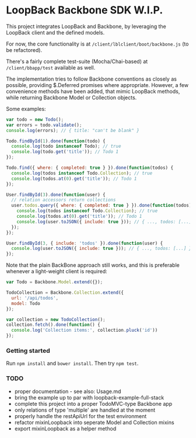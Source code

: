 # LoopBack Backbone SDK W.I.P.

This project integrates LoopBack and Backbone, by leveraging the LoopBack client and the defined models.

For now, the core functionality is at `/client/lblclient/boot/backbone.js` (to be refactored).

There's a fairly complete test-suite (Mocha/Chai-based) at `/client/bbapp/test` available as well.

The implementation tries to follow Backbone conventions as closely as possible, providing $.Deferred promises where appropriate. However, a few convenience methods have been added, that mimic LoopBack methods, while returning Backbone Model or Collection objects.

Some examples:

``` javascript
var todo = new Todo();
var errors = todo.validate();
console.log(errors); // { title: "can't be blank" }

Todo.findById(1).done(function(todo) {
  console.log(todo instanceof Todo); // true
  console.log(todo.get('title')); // Todo 1
});

Todo.find({ where: { completed: true } }).done(function(todos) {
  console.log(todos instanceof Todo.Collection); // true
  console.log(todos.at(0).get('title')); // Todo 1
});

User.findById(3).done(function(user) {
  // relation accessors return collections
  user.todos.query({ where: { completed: true } }).done(function(todos) {
    console.log(todos instanceof Todo.Collection); // true
    console.log(todos.at(0).get('title')); // Todo 1
    console.log(user.toJSON({ include: true })); // { ..., todos: [...] }
  });
});

User.findById(3, { include: 'todos' }).done(function(user) {
  console.log(user.toJSON({ include: true })); // { ..., todos: [...] }
});

```

Note that the plain BackBone approach still works, and this is preferable whenever a light-weight client is required:

``` javascript
var Todo = Backbone.Model.extend({});

TodoCollection = Backbone.Collection.extend({
  url: '/api/todos',
  model: Todo
});

var collection = new TodoCollection();
collection.fetch().done(function() {
  console.log('Collection items:', collection.pluck('id'))
});
```

### Getting started

Run `npm install` and `bower install`. Then try `npm test`.

### TODO

- proper documentation - see also: Usage.md
- bring the example up to par with loopback-example-full-stack
- complete this project into a proper TodoMVC-type Backbone app
- only relations of type 'multiple' are handled at the moment
- properly handle the restApiUrl for the test environment
- refactor mixinLoopback into seperate Model and Collection mixins
- export mixinLoopback as a helper method
